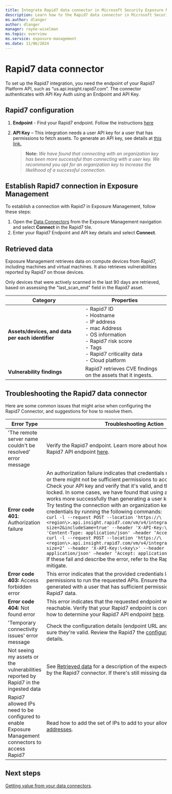 ```yaml
---
title: Integrate Rapid7 data connector in Microsoft Security Exposure Management
description: Learn how to the Rapid7 data connector in Microsoft Security Exposure Management.
ms.author: dlanger
author: dlanger
manager: rayne-wiselman
ms.topic: overview
ms.service: exposure-management
ms.date: 11/06/2024
---
```


# Rapid7 data connector

To set up the Rapid7 integration, you need the endpoint of your Rapid7 Platform API, such as “us.api.insight.rapid7.com”. The connector authenticates with API Key Auth using an Endpoint and API Key.

## Rapid7 configuration

1. **Endpoint** - Find your Rapid7 endpoint. Follow the instructions [here](https://docs.rapid7.com/insight/api-overview#endpoint )
2. **API Key** – This integration needs a user API key for a user that has permissions to fetch assets. To generate an API key, see details at [this link.](https://docs.rapid7.com/insight/managing-platform-api-keys/#api-keys-based-on-your-insight-account-role)

   > **Note:** *We have found that connecting with an organization key has been more successful than connecting with a user key. We recommend you opt for an organization key to increase the likelihood of a successful connection.*

## Establish Rapid7 connection in Exposure Management

To establish a connection with Rapid7 in Exposure Management, follow these steps:

1. Open the [Data Connectors](https://security.microsoft.com/exposure-data-connectors) from the Exposure Management navigation and select **Connect** in the Rapid7 tile.
1. Enter your Rapid7 Endpoint and API key details and select **Connect**.

## Retrieved data

Exposure Management retrieves data on compute devices from Rapid7, including machines and virtual machines. It also retrieves vulnerabilities reported by Rapid7 on those devices.

Only devices that were actively scanned in the last 90 days are retrieved, based on assessing the "last_scan_end" field in the Rapid7 asset.

| Category               | Properties                                                                 |
|------------------------|----------------------------------------------------------------------------|
| **Assets/devices, and data per each identifier** | - Rapid7 ID<br>- Hostname<br>- IP address<br>- mac Address<br>- OS information<br>- Rapid7 risk score<br>- Tags<br>- Rapid7 criticality data<br>- Cloud platform |
| **Vulnerability findings** | Rapid7 retrieves CVE findings on the assets that it ingests.             |

## Troubleshooting the Rapid7 data connector

Here are some common issues that might arise when configuring the Rapid7 Connector, and suggestions for how to resolve them.

| **Error Type**                                                    | **Troubleshooting Action**                                   |
| ------------------------------------------------------------ | ------------------------------------------------------------ |
| 'The remote server name couldn't be resolved' error message | Verify the Rapid7 endpoint. Learn more about how to determine your Rapid7 API endpoint [here](https://docs.rapid7.com/insight/api-overview/#endpoint). |
| **Error code 401**: Authorization failure                    | An authorization failure indicates that credentials might not be correct, or there might not be sufficient permissions to access the Rapid7 data. Check your API key and verify that it's valid, and that the account isn't locked. In some cases, we have found that using an organization key works more successfully than generating a user key. <br>Try testing the connection with an organization key. You can test your credentials by running the following commands:<br>`curl -l --request POST --location 'https://\<region\>.api.insight.rapid7.com/vm/v4/integration/assets?size=2&includeSame=true' --header 'X-API-Key:\<key\>' --header 'Content-Type: application/json' –header ‘Accept: application/json’`<br> `curl -l --request POST --location 'https://\<region\>.api.insight.rapid7.com/vm/v4/integration/vulnerabilities?size=2’ --header 'X-API-Key:\<key\>' --header 'Content-Type: application/json' –header ‘Accept: application/json’`<br>If these fail and describe the error, refer to the Rapid7 documentation to mitigate. |
| **Error code 403:** Access forbidden error                   | This error indicates that the provided credentials lack the necessary permissions to run the requested APIs. Ensure that your API key is generated with a user that has sufficient permissions to access the Rapid7 data. |
| **Error code 404:** Not found error                          | This error indicates that the requested endpoint wasn't found to be reachable. Verify that your Rapid7 endpoint is correct. Learn more about how to determine your Rapid7 API endpoint [here](https://docs.rapid7.com/insight/api-overview/#endpoint). |
| 'Temporary connectivity issues' error message                | Check the configuration details (endpoint URL and API Key) and make sure they're valid. Review the Rapid7 the [configuration section](#rapid7-configuration) for details. |
| Not seeing my assets or the vulnerabilities reported by Rapid7 in the ingested data | See [Retrieved data](#retrieved-data) for a description of the expected data to be retrieved by the Rapid7 connector. If there's still missing data, contact Support. |
| Rapid7 allowed IPs need to be configured to enable Exposure Management connectors to access Rapid7 | Read how to add the set of IPs to add to your allowlist here: [Allowlist IP addresses](configure-data-connectors.md#allowlist-ip-addresses). |

## Next steps

[Getting value from your data connectors](value-data-connectors.md).
